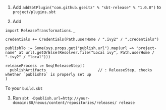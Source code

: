 1) Add `addSbtPlugin("com.github.gseitz" % "sbt-release" % "1.0.0")` to `project/plugins.sbt`

2) Add

```
import ReleaseTransformations._

credentials += Credentials(Path.userHome / ".ivy2" / ".credentials")

publishTo := Some(sys.props.get("publish.url").map(url => "project-name" at url).getOrElse(Resolver.file("Local ivy", Path.userHome / ".ivy2" / "local")))

releaseProcess := Seq[ReleaseStep](
  publishArtifacts                       // : ReleaseStep, checks whether `publishTo` is properly set up
)
```

To your `build.sbt`

3) Run `sbt -Dpublish.url=http://your-domain:80/nexus/content/repositories/releases/ release`
